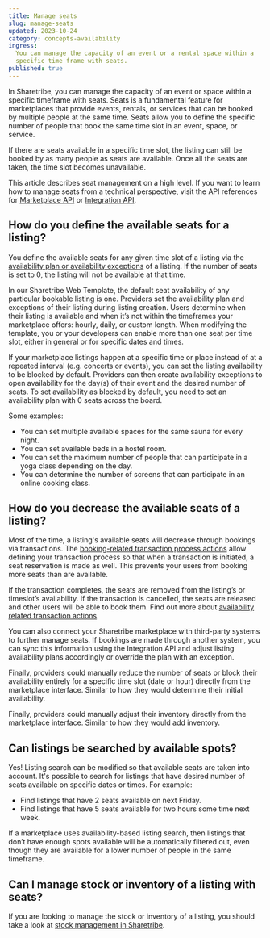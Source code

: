 ```yaml
---
title: Manage seats
slug: manage-seats
updated: 2023-10-24
category: concepts-availability
ingress:
  You can manage the capacity of an event or a rental space within a
  specific time frame with seats.
published: true
---
```


In Sharetribe, you can manage the capacity of an event or space within a
specific timeframe with seats. Seats is a fundamental feature for
marketplaces that provide events, rentals, or services that can be
booked by multiple people at the same time. Seats allow you to define
the specific number of people that book the same time slot in an event,
space, or service.

If there are seats available in a specific time slot, the listing can
still be booked by as many people as seats are available. Once all the
seats are taken, the time slot becomes unavailable.

This article describes seat management on a high level. If you want to
learn how to manage seats from a technical perspective, visit the API
references for
[Marketplace API](https://www.sharetribe.com/api-reference/marketplace.html)
or
[Integration API](https://www.sharetribe.com/api-reference/integration.html).

## How do you define the available seats for a listing?

You define the available seats for any given time slot of a listing via
the
[availability plan or availability exceptions](/references/availability/)
of a listing. If the number of seats is set to 0, the listing will not
be available at that time.

In our Sharetribe Web Template, the default seat availability of any
particular bookable listing is one. Providers set the availability plan
and exceptions of their listing during listing creation. Users determine
when their listing is available and when it’s not within the timeframes
your marketplace offers: hourly, daily, or custom length. When modifying
the template, you or your developers can enable more than one seat per
time slot, either in general or for specific dates and times.

If your marketplace listings happen at a specific time or place instead
of at a repeated interval (e.g. concerts or events), you can set the
listing availability to be blocked by default. Providers can then create
availability exceptions to open availability for the day(s) of their
event and the desired number of seats. To set availability as blocked by
default, you need to set an availability plan with 0 seats across the
board.

Some examples:

- You can set multiple available spaces for the same sauna for every
  night.
- You can set available beds in a hostel room.
- You can set the maximum number of people that can participate in a
  yoga class depending on the day.
- You can determine the number of screens that can participate in an
  online cooking class.

## How do you decrease the available seats of a listing?

Most of the time, a listing's available seats will decrease through
bookings via transactions. The
[booking-related transaction process actions](/references/transaction-process-actions/#bookings)
allow defining your transaction process so that when a transaction is
initiated, a seat reservation is made as well. This prevents your users
from booking more seats than are available.

If the transaction completes, the seats are removed from the listing’s
or timeslot’s availability. If the transaction is cancelled, the seats
are released and other users will be able to book them. Find out more
about
[availability related transaction actions](/references/transaction-process-actions/#bookings).

You can also connect your Sharetribe marketplace with third-party
systems to further manage seats. If bookings are made through another
system, you can sync this information using the Integration API and
adjust listing availability plans accordingly or override the plan with
an exception.

Finally, providers could manually reduce the number of seats or block
their availability entirely for a specific time slot (date or hour)
directly from the marketplace interface. Similar to how they would
determine their initial availability.

Finally, providers could manually adjust their inventory directly from
the marketplace interface. Similar to how they would add inventory.

## Can listings be searched by available spots?

Yes! Listing search can be modified so that available seats are taken
into account. It's possible to search for listings that have desired
number of seats available on specific dates or times. For example:

- Find listings that have 2 seats available on next Friday.
- Find listings that have 5 seats available for two hours some time next
  week.

If a marketplace uses availability-based listing search, then listings
that don’t have enough spots available will be automatically filtered
out, even though they are available for a lower number of people in the
same timeframe.

## Can I manage stock or inventory of a listing with seats?

If you are looking to manage the stock or inventory of a listing, you
should take a look at
[stock management in Sharetribe](/concepts/inventory-management/).
